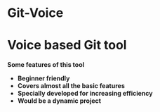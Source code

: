 # Git-Voice
<h1>Voice based Git tool</h1>
<b>Some features of this tool<b>
<ul>
<li>Beginner friendly </li>
<li> Covers almost all the basic features </li>
<li>Specially developed for increasing efficiency </li>
<li>Would be a dynamic project </li>
</ul>


   
